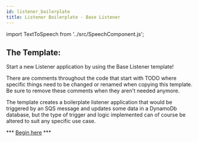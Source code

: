 ```yaml
---
id: listener_boilerplate
title: Listener Boilerplate - Base Listener
---
```

import TextToSpeech from '../src/SpeechComponent.js';

<TextToSpeech>

## The Template:

Start a new Listener application by using the Base Listener template!

There are comments throughout the code that start with TODO where specific things need to be changed or renamed when copying this template.
Be sure to remove these comments when they aren't needed anymore.

The template creates a boilerplate listener application that would be triggered by an SQS message and updates some data in a DynamoDb database, 
but the type of trigger and logic implemented can of course be altered to suit any specific use case.

*** [Begin here](https://github.com/LBHackney-IT/lbh-base-listener) ***

</TextToSpeech>